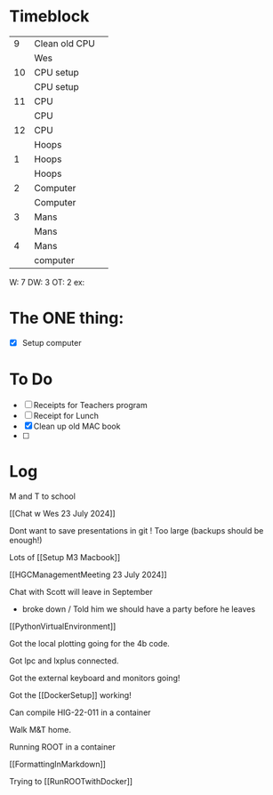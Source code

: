# Timeblock

|     |               |     |
| --- | ------------- | --- |
| 9   | Clean old CPU |     |
|     | Wes           |     |
| 10  | CPU setup     |     |
|     | CPU setup     |     |
| 11  | CPU           |     |
|     | CPU           |     |
| 12  | CPU           |     |
|     | Hoops         |     |
| 1   | Hoops         |     |
|     | Hoops         |     |
| 2   | Computer      |     |
|     | Computer      |     |
| 3   | Mans          |     |
|     | Mans          |     |
| 4   | Mans          |     |
|     | computer      |     |

W: 7 
DW: 3
OT: 2
ex:

# The ONE thing: 
- [x] Setup computer


# To Do
 - [ ] Receipts for Teachers program
 - [ ] Receipt for Lunch
 - [x] Clean up old MAC book
 - [ ]  



# Log

M and T to school

[[Chat w Wes 23 July 2024]]

Dont want to save presentations in git ! Too large (backups should be enough!)

Lots of [[Setup M3 Macbook]]

[[HGCManagementMeeting 23 July 2024]]

Chat with Scott will leave in September
- broke down / Told him we should have a party before he leaves

[[PythonVirtualEnvironment]]

Got the local plotting going for the 4b code.

Got lpc and lxplus connected. 

Got the external keyboard and monitors going!

Got the [[DockerSetup]] working!

Can compile HIG-22-011 in a container

Walk M&T home. 

Running ROOT in a container

[[FormattingInMarkdown]]

Trying to [[RunROOTwithDocker]]






